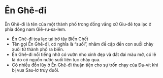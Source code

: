 # Ên Ghê-đi

Ên Ghê-đi là tên của một thành phố trong đồng vắng xứ Giu-đê tọa lạc ở phía đông nam Giê-ru-sa-lem.
- Ên Ghê-đi tọa lạc tại bờ tây Biển Chết 
- Tên gọi Ên Ghê-đi, có nghĩa là “suối”, nhằm đề cập đến con suối chảy xuôi từ thành phố ra biển.
- Ên Ghê-đi nổi tiếng nhờ có vườn nho xinh đẹp và đất đai màu mỡ, có lẽ là do có nguồn nước suối liên tục chảy qua.
- Có nhiều đồn lũy ở Ên Ghê-đi thuận tiện cho sự trốn chạy của Đa-vít khi bị vua Sau-lơ truy đuổi.

